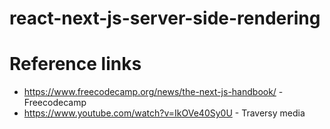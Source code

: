 # react-next-js-server-side-rendering

# Reference links

- https://www.freecodecamp.org/news/the-next-js-handbook/ - Freecodecamp
- https://www.youtube.com/watch?v=IkOVe40Sy0U - Traversy media
